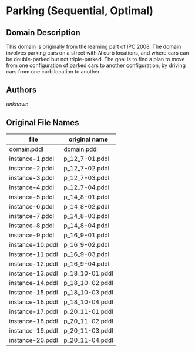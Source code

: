 # Parking (Sequential, Optimal)

## Domain Description

This domain is originally from the learning part of IPC 2008.
The domain involves parking cars on a street with *N* curb locations, and where cars can be double-parked but not triple-parked.
The goal is to find a plan to move from one configuration of parked cars to another configuration, by driving cars from one curb location to another.

## Authors

*unknown*

## Original File Names

| file             | original name   |
|------------------|-----------------|
| domain.pddl      | domain.pddl     |
| instance-1.pddl  | p_12_7-01.pddl  |
| instance-2.pddl  | p_12_7-02.pddl  |
| instance-3.pddl  | p_12_7-03.pddl  |
| instance-4.pddl  | p_12_7-04.pddl  |
| instance-5.pddl  | p_14_8-01.pddl  |
| instance-6.pddl  | p_14_8-02.pddl  |
| instance-7.pddl  | p_14_8-03.pddl  |
| instance-8.pddl  | p_14_8-04.pddl  |
| instance-9.pddl  | p_16_9-01.pddl  |
| instance-10.pddl | p_16_9-02.pddl  |
| instance-11.pddl | p_16_9-03.pddl  |
| instance-12.pddl | p_16_9-04.pddl  |
| instance-13.pddl | p_18_10-01.pddl |
| instance-14.pddl | p_18_10-02.pddl |
| instance-15.pddl | p_18_10-03.pddl |
| instance-16.pddl | p_18_10-04.pddl |
| instance-17.pddl | p_20_11-01.pddl |
| instance-18.pddl | p_20_11-02.pddl |
| instance-19.pddl | p_20_11-03.pddl |
| instance-20.pddl | p_20_11-04.pddl |
